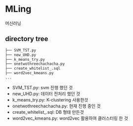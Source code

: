 # MLing
머신러닝

## directory tree 
``` bash
├── SVM_TST.py
├── new_UHD.py
├── k_means_try.py
├── onetwothreechachacha.py
├── create_whitelist_.sql
├── word2vec_kmeans.py
...
```
- SVM_TST.py: svm 진행 했던 것
- new_UHD.py: 데이터 전처리 했던 것
- k_means_try.py: K-clustering 사용한것
- onetwothreechachacha.py: 현재 진행 중인 것
- create_whitelist_.sql: DB 형태 만든것
- word2vec_kmeans.py: word2vec 활용하여 클러스터링 한 것